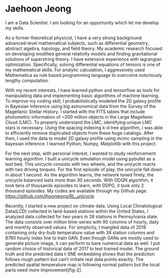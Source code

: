# Jaehoon Jeong

I am a Data Scientist. I am looking for an opportunity which let me develop my skills.

As a former theoretical physicist, I have a very strong background advanced-level mathematical subjects,
such as differential geometry, abstract algebra, topology, and field theory. My academic research focused
on developing modified general relativity models and finding gravitational solutions of superstring theory.
I have extensive experience with lagrangian optimization. Specifically, solving differential equations of
tensors is one of my mathematical skills. For analytic calculation, 
I aggressively used Mathematica as rule based programming language to overcome notoriously lengthy
computation.

With my recent interests, I have learned python and tensorflow as tools for manipulating data and
implementing basic algorithms of machine learning. To improve my coding skill, I probabilistically
modeled the 2D galaxy profile in Bayesian Inference using big astronomical data from the Survey of the Magellanic Stellar History. I started with the FITS tables that include photometric information of ~200 million objects in the Large Magellanic Cloud (LMC). To properly understand the LMC, identifying unique LMC stars is necessary. Using the spacing indexing k-d tree algorithm, I was able to efficiently remove duplicated objects from these huge catalogs. After then,  I used the data to model 2D galaxy profile using mcmc sampling in the bayesian inference. I learned Python, Numpy, Matplotlib with this project. 


For the next step, with personal interest, I wanted to study reinforcement learning algorithm. I built a unicycle simulation model using pybullet as a test bed. This unicycle consists with two wheels, and the unicycle reacts with two driving torques. For the first episode of play, the unicycle fall down in about 1 second. As the algorithm learns, the network tuned finely, the unicycle balanced lasts more than 30 seconds. With DDQN algorithm, it took tens of thousands episodes to learn, with DDPG, it took only 2 thousand episodes.
 My codes are available through my Github page. https://github.com/jhoonjeong/RL_unicycle
 
Recently, I started a new project on climate data. Using Local Climatological Data(LCD) collected in land-based stations within the United States, I analyzed data collected for two years in 38 stations in Pennsylvania state. The data consists over million time-series with 90 columns of hourly, daily and monthly observed values. For simplicity, I mangled data of 2018 containing only dry-bulb temperature value with 38 station columns and 8760 hourly index line to train GAN. Even though GANs are mostly used to generate picture image, it can perform to bare numerical data as well. I put random choice of historical data of 2017 to test trained model. The ground truth and the predicted data t-SNE embedding shows that the prediction follows rough pattern but can’t imitate real data points exactly.
The predicted spatial temperature map is following normal pattern but the local parts need more improvement[fig-2]. 

